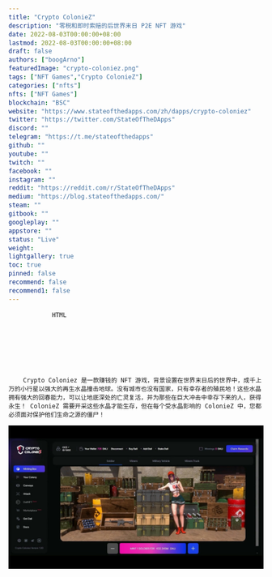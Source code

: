 ```yaml
---
title: "Crypto ColonieZ"
description: "零税和即时索赔的后世界末日 P2E NFT 游戏"
date: 2022-08-03T00:00:00+08:00
lastmod: 2022-08-03T00:00:00+08:00
draft: false
authors: ["boogArno"]
featuredImage: "crypto-coloniez.png"
tags: ["NFT Games","Crypto ColonieZ"]
categories: ["nfts"]
nfts: ["NFT Games"]
blockchain: "BSC"
website: "https://www.stateofthedapps.com/zh/dapps/crypto-coloniez"
twitter: "https://twitter.com/StateOfTheDApps"
discord: ""
telegram: "https://t.me/stateofthedapps"
github: ""
youtube: ""
twitch: ""
facebook: ""
instagram: ""
reddit: "https://reddit.com/r/StateOfTheDApps"
medium: "https://blog.stateofthedapps.com/"
steam: ""
gitbook: ""
googleplay: ""
appstore: ""
status: "Live"
weight: 
lightgallery: true
toc: true
pinned: false
recommend: false
recommend1: false
---
```


			
				HTML
				
					
				
				
						
				
			
		Crypto Coloniez 是一款赚钱的 NFT 游戏，背景设置在世界末日后的世界中，成千上万的小行星以强大的再生水晶撞击地球。没有城市也没有国家，只有幸存者的殖民地！这些水晶拥有强大的回春能力，可以让地底深处的亡灵复活，并为那些在巨大冲击中幸存下来的人，获得永生！ ColonieZ 需要开采这些水晶才能生存，但在每个受水晶影响的 ColonieZ 中，您都必须面对保护他们生命之源的僵尸！

![product_image_crypto-coloniez_182111a92d1e6ab0250f4ccd21c9ba2018b0536097245e85af0d637f6efc2e4e_opti](product_image_crypto-coloniez_182111a92d1e6ab0250f4ccd21c9ba2018b0536097245e85af0d637f6efc2e4e_opti.jpg)
